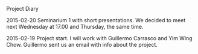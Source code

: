 Project Diary

2015-02-20
Seminarium 1 with short presentations. 
We decided to meet next Wednesday at 17.00 and Thursday, the same time. 

2015-02-19
Project start. I will work with Guillermo Carrasco and Yim Wing Chow. 
Guillermo sent us an email with info about the project. 


